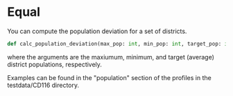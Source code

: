 # Equal

You can compute the population deviation for a set of districts.

```python
def calc_population_deviation(max_pop: int, min_pop: int, target_pop: int) -> float:
```

where the arguments are the maxiumum, minimum, and target (average) district populations, respectively.

Examples can be found in the "population" section of the profiles in the testdata/CD116 directory.